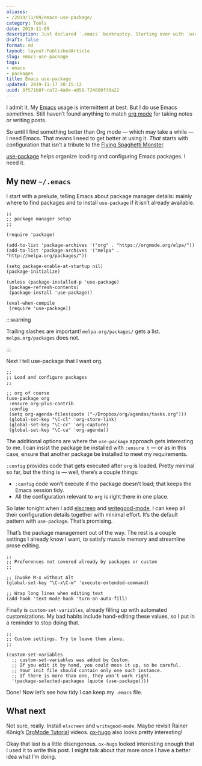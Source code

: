 ```yaml
---
aliases:
- /2019/11/09/emacs-use-package/
category: Tools
date: 2019-11-09
description: Just declared `.emacs` bankruptcy. Starting over with `use-package`.
draft: false
format: md
layout: layout:PublishedArticle
slug: emacs-use-package
tags:
- emacs
- packages
title: Emacs use-package
updated: 2019-11-17 20:15:12
uuid: 8f571b0f-ca72-4a0e-a058-724600f30a22
---
```


I admit it. My [Emacs][emacs] usage is intermittent at best. But I do use Emacs
*sometimes*. Still haven’t found anything to match [org mode][org-mode] for
taking notes or writing posts.

So until I find something better than Org mode — which may take a while — I
need Emacs. That means I need to get better at using it. *That* starts with
configuration that isn’t a tribute to the [Flying Spaghetti Monster][fsm].

[use-package][] helps organize loading and configuring Emacs packages. I need it.

## My new `~/.emacs`

I start with a prelude, telling Emacs about package manager details: mainly
where to find packages and to install ``use-package`` if it isn’t already
available.

``` elisp
;;
;; package manager setup
;;

(require 'package)

(add-to-list 'package-archives '("org" . "https://orgmode.org/elpa/"))
(add-to-list 'package-archives '("melpa" . "http://melpa.org/packages/"))

(setq package-enable-at-startup nil)
(package-initialize)

(unless (package-installed-p 'use-package)
 (package-refresh-contents)
 (package-install 'use-package))

(eval-when-compile
 (require 'use-package))
```

:::warning

Trailing slashes are important! `melpa.org/packages/` gets a list.
`melpa.org/packages` does not.

:::

Next I tell use-package that I want org.

``` elisp
;;
;; Load and configure packages
;;

;; org of course
(use-package org
 :ensure org-plus-contrib
 :config
 (setq org-agenda-files(quote ("~/Dropbox/org/agendas/tasks.org")))
 (global-set-key "\C-cl" 'org-store-link)
 (global-set-key "\C-cc" 'org-capture)
 (global-set-key "\C-ca" 'org-agenda))
```

The additional options are where the `use-package` approach gets interesting
to me. I can insist the package be installed with `:ensure t` — or as in this
case, ensure that another package be installed to meet my requirements.

`:config` provides code that gets executed after `org` is loaded. Pretty
minimal so far, but the thing is — well, there’s a couple things:

- `:config` code won’t execute if the package doesn’t load; that keeps the Emacs session tidy.
- All the configuration relevant to `org` is right there in one place.

So later tonight when I add [elscreen][] and [writegood-mode][], I can keep all
their configuration details together with minimal effort. It’s the default
pattern with `use-package`. That’s promising.

That’s the package management out of the way. The rest is a couple settings I
already know I want, to satisfy muscle memory and streamline prose editing.

``` elisp
;;
;; Preferences not covered already by packages or custom
;;

;; Invoke M-x without Alt
(global-set-key "\C-x\C-m" 'execute-extended-command)

;; Wrap long lines when editing text
(add-hook 'text-mode-hook 'turn-on-auto-fill)
```

Finally is `custom-set-variables`, already filling up with automated
customizations. My bad habits include hand-editing these values, so I put in a
reminder to stop doing that.

``` elisp
;;
;; Custom settings. Try to leave them alone.
;;

(custom-set-variables
  ;; custom-set-variables was added by Custom.
  ;; If you edit it by hand, you could mess it up, so be careful.
  ;; Your init file should contain only one such instance.
  ;; If there is more than one, they won't work right.
  '(package-selected-packages (quote (use-package))))
```

Done! Now let’s see how tidy I can keep my `.emacs` file.

## What next

Not sure, really. Install `elscreen` and `writegood-mode`.  Maybe revisit
Rainer König’s [OrgMode Tutorial][orgmode-tutorial] videos.  [ox-hugo][] also
looks pretty interesting!

Okay that last is a little disengenous. `ox-hugo` looked interesting enough
that I used it to write this post. I might talk about that more once I have a
better idea what I’m doing.

[emacs]: /tags/emacs
[org-mode]: /tags/org-mode
[fsm]: http://spaghettimonster.com
[use-package]: https://github.com/jwiegly/use-package
[elscreen]: /post/2017/01/elscreen
[writegood-mode]: /post/2017/08/emacs-writegood-mode/
[orgmode-tutorial]: https://www.youtube.com/playlist?list=PLVtKhBrRV%5FZkPnBtt%5FTD1Cs9PJlU0IIdE
[ox-hugo]: https://ox-hugo.scripter.co/